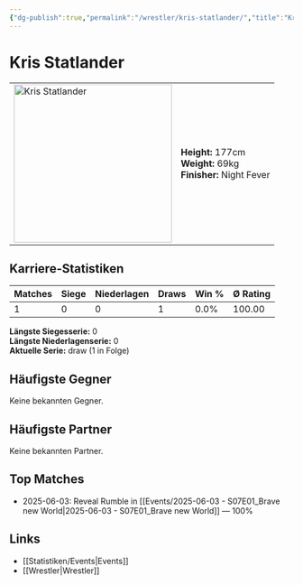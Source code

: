 ```yaml
---
{"dg-publish":true,"permalink":"/wrestler/kris-statlander/","title":"Kris Statlander","tags":["wrestler"],"noteIcon":""}
---
```



# Kris Statlander

<table>
        <tr>
        <td><img src="https://github.com/CptSpaulding1980/choke-slam-wrestling/releases/download/images/Kris_Statlander.png" width="280" alt="Kris Statlander"></td>
        <td>
        <b>Height:</b> 177cm<br>
        <b>Weight:</b> 69kg<br>
        <b>Finisher:</b> Night Fever<br>
        </td>
        </tr>
        </table>
        
## Karriere-Statistiken

| Matches | Siege | Niederlagen | Draws | Win % | Ø Rating |
|---------|-------|-------------|-------|-------|-----------|
| 1 | 0 | 0 | 1 | 0.0% | 100.00 |

**Längste Siegesserie:** 0<br>**Längste Niederlagenserie:** 0<br>**Aktuelle Serie:** draw (1 in Folge)


## Häufigste Gegner
Keine bekannten Gegner.

## Häufigste Partner
Keine bekannten Partner.

## Top Matches
- 2025-06-03: Reveal Rumble in [[Events/2025-06-03 - S07E01_Brave new World\|2025-06-03 - S07E01_Brave new World]] — 100%

## Links
- [[Statistiken/Events\|Events]]
- [[Wrestler\|Wrestler]]
